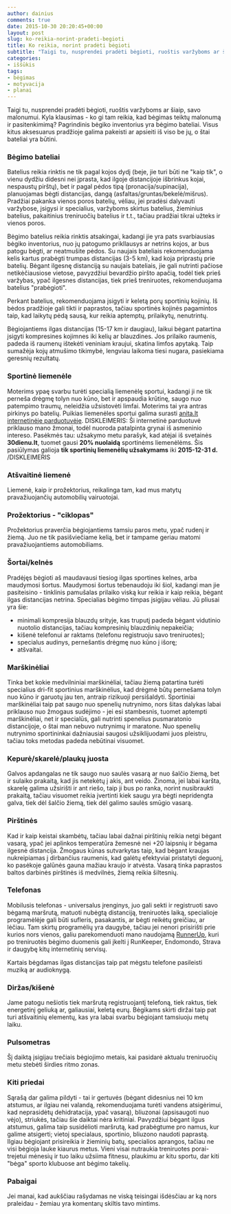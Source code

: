 ```yaml
---
author: dainius
comments: true
date: 2015-10-30 20:20:45+00:00
layout: post
slug: ko-reikia-norint-pradeti-begioti
title: Ko reikia, norint pradėti bėgioti
subtitle: "Taigi tu, nusprendei pradėti bėgioti, ruoštis varžyboms ar šiaip, savo malonumui. Kyla klausimas - ko gi tam reikia, kad bėgimas teiktų malonumą ir pasitenkimimą? Pagrindinis bėgiko inventorius yra bėgimo bateliai. Visus kitus aksesuarus pradžioje galima pakeisti ar apsieiti iš viso be jų, o štai bateliai yra būtini."
categories:
- iššūkis
tags:
- bėgimas
- motyvacija
- planai
---
```


Taigi tu, nusprendei pradėti bėgioti, ruoštis varžyboms ar šiaip, savo malonumui. Kyla klausimas - ko gi tam reikia, kad bėgimas teiktų malonumą ir pasitenkimimą? Pagrindinis bėgiko inventorius yra bėgimo bateliai. Visus kitus aksesuarus pradžioje galima pakeisti ar apsieiti iš viso be jų, o štai bateliai yra būtini.

### Bėgimo bateliai

Batelius reikia rinktis ne tik pagal kojos dydį (beje, jie turi būti ne "kaip tik", o vienu dydžiu didesni nei įprasta, kad ilgoje distancijoje išbrinkus kojai, nespaustų pirštų), bet ir pagal pėdos tipą (pronacija/supinacija), planuojamas bėgti distancijas, dangą (asfaltas/gruntas/bekelė/mišrus). Pradžiai pakanka vienos poros batelių, vėliau, jei pradėsi dalyvauti varžybose, įsigysi ir specialius, varžyboms skirtus batelius, žieminius batelius, pakaitinius treniruočių batelius ir t.t., tačiau pradžiai tikrai užteks ir vienos poros.

Bėgimo batelius reikia rinktis atsakingai, kadangi jie yra pats svarbiausias bėgiko inventorius, nuo jų patogumo prikllausys ar netrins kojos, ar bus patogu bėgti, ar neatmušite pėdos. Su naujais bateliais rekomenduojama kelis kartus prabėgti trumpas distancijas (3-5 km), kad koja priprastų prie batelių. Bėgant ilgesnę distanciją su naujais bateliais, jie gali nutrinti pačiose netikėčiausiose vietose, pavyzdžiui bevardžio piršto apačią, todėl tiek prieš varžybas, ypač ilgesnes distancijas, tiek prieš treniruotes, rekomenduojama batelius "prabėgioti".

Perkant batelius, rekomenduojama įsigyti ir keletą porų sportinių kojinių. Iš bėdos pradžioje gali tikti ir paprastos, tačiau sportinės kojinės pagamintos taip, kad laikytų pėdą sausą, kur reikia aptemptų, prilaikytų, nenutrintų.

Bėgiojantiems ilgas distancijas (15-17 km ir daugiau), laikui bėgant patartina įsigyti kompresines kojimnes iki kelių ar blauzdines. Jos prilaiko raumenis, padeda iš raumenų ištekėti veniniam kraujui, skatina limfos apytaką. Taip sumažėja kojų atmušimo tikimybė, lengviau laikoma tiesi nugara, pasiekiama geresnių rezultatų.

### Sportinė liemenėle

Moterims ypaę svarbu turėti specialią liemenėlę sportui, kadangi ji ne tik perneša drėgmę tolyn nuo kūno, bet ir apspaudia krūtinę, saugo nuo patempimo traumų, neleidžia užsistovėti limfai. Moterims tai yra antras pirkinys po batelių. Puikias liemenėles sportui galima surasti [anita.lt internetinėje parduotuvėje](http://anita.lt/#!/Liemen%C4%97l%C4%97s/c/2484045/offset=0&sort=normal). DISKLEIMERIS: Ši internetinė parduotuvė priklauso mano žmonai, todėl nuoroda patalpinta grynai iš asmeninio intereso. Pasėkmės tau: užsakymo metu parašyk, kad atėjai iš svetainės **30dienu.lt**, tuomet gausi **20% nuolaidą** sportinėms liemenėlėms. Šis pasiūlymas galioja **tik sportinių liemenėlių užsakymams** iki **2015-12-31 d.** /DISKLEIMERIS

### Atšvaitinė liemenė

Liemenė, kaip ir prožektorius, reikalinga tam, kad mus matytų pravažiuojančių automobilių vairuotojai.

### Prožektorius - "ciklopas"

Prožektorius praverčia bėgiojantiems tamsiu paros metu, ypač rudenį ir žiemą. Juo ne tik pasišviečiame kelią, bet ir tampame geriau matomi pravažiuojantiems automobiliams.

### Šortai/kelnės

Pradėjęs bėgioti aš maudavausi tiesiog ilgas sportines kelnes, arba maudymosi šortus. Maudymosi šortus tebenaudoju iki šiol, kadangi man jie pasiteisino - tinklinis pamušalas prilaiko viską kur reikia ir kaip reikia, bėgant ilgas distancijas netrina. Specialias bėgimo timpas įsigijau vėliau. Jū pliusai yra šie:
 
 - minimali kompresija blauzdų srityje, kas truputį padeda bėgant vidutinio nuotolio distancijas, tačiau kompresinių blauzdinių nepakeičia;
 - kišenė telefonui ar raktams (telefonu registruoju savo treniruotes);
 - specialus audinys, pernešantis drėgmę nuo kūno į išorę;
 - atšvaitai.
  
### Marškinėliai

Tinka bet kokie medvilniniai marškinėliai, tačiau žiemą patartina turėti specialius dri-fit sportinius marškinėlius, kad drėgmė būtų pernešama tolyn nuo kūno ir garuotų jau ten, antraip rizikuoji persišaldyti. Sportiniai marškinėliai taip pat saugo nuo spenelių nutrynimo, nors šitas dalykas labai priklauso nuo žmogaus sudėjimo - jei esi stambesnis, tuomet aptempti marškinėliai, net ir specialūs, gali nutrinti spenelius pusmaratonio distancijoje, o štai man nebuvo nutrynimų ir maratone. Nuo spenelių nutrynimo sportininkai dažniausiai saugosi užsiklijuodami juos pleistru, tačiau toks metodas padeda nebūtinai visuomet.
 
### Kepurė/skarelė/plaukų juosta
 
Galvos apdangalas ne tik saugo nuo saulės vasarą ar nuo šalčio žiemą, bet ir sulaiko prakaitą, kad jis netekėtų į akis, ant veido. Žinoma, jei labai karšta, skarelę galima užsirišti ir ant riešo, taip ji bus po ranka, norint nusibraukti prakaitą, tačiau visuomet reikia įvertinti kiek saugu yra bėgti nepridengta galva, tiek dėl šalčio žiemą, tiek dėl galimo saulės smūgio vasarą.

### Pirštinės

Kad ir kaip keistai skambėtų, tačiau labai dažnai pirštinių reikia netgi bėgant vasarą, ypač jei aplinkos temperatūra žemesnė nei +20 laipsnių ir bėgama ilgesnė distancija. Žmogaus kūnas sutvarkytas taip, kad bėgant kraujas nukreipiamas į dirbančius raumenis, kad galėtų efektyviai pristatyti deguonį, ko pasėkoje galūnės gauna mažiau kraujo ir atvėsta. Vasarą tinka paprastos baltos darbinės pirštinės iš medvilnės, žiemą reikia šiltesnių.

### Telefonas

Mobilusis telefonas - universalus įrenginys, juo gali sekti ir registruoti savo bėgamą maršrutą, matuoti nubėgtą distanciją, treniruotės laiką, specialioje programėlėje gali būti sufleris, pasakantis, ar bėgti reikėtų greičiau, ar lėčiau. Tam skirtų programėlių yra daugybė, tačiau jei nenori prisirišti prie kurios nors vienos, galiu parekomenduoti mano naudojamą [RunnerUp](https://play.google.com/store/apps/details?id=org.runnerup), kuri po treniruotės bėgimo duomenis gali įkelti į RunKeeper, Endomondo, Strava ir daugybę kitų internetinių servisų.

Kartais bėgdamas ilgas distancijas taip pat mėgstu telefone pasileisti muziką ar audioknygą.

### Diržas/kišenė

Jame patogu nešiotis tiek maršrutą registruojantį telefoną, tiek raktus, tiek energetinį geliuką ar, galiausiai, keletą eurų. Bėgikams skirti diržai taip pat turi atšvaitinių elementų, kas yra labai svarbu bėgiojant tamsiuoju metų laiku.

### Pulsometras

Šį daiktą įsigijau trečiais bėgiojimo metais, kai pasidarė aktualu treniruočių metu stebėti širdies ritmo zonas.


### Kiti priedai

Sąrašą dar galima pildyti - tai ir gertuvės (bėgant didesnius nei 10 km atstumus, ar ilgiau nei valandą, rekomenduojama turėti vandens atsigėrimui, kad neprasidėtų dehidratacija, ypač vasarą), bliuzonai (apsisaugoti nuo vėjo), striukės, tačiau šie daiktai nėra kritiniai. Pavyzdžiui bėgant ilgus atstumus, galima taip susidėlioti maršrutą, kad prabėgtume pro namus, kur galime atsigerti; vietoj specialaus, sportinio, bliuzono naudoti paprastą. Ilgiau bėgiojant prisireikia ir žieminių batų, specialios aprangos, tačiau ne visi bėgioja lauke kiaurus metus. Vieni visai nutraukia treniruotes porai-trejetui mėnesių ir tuo laiku užsiima fitnesu, plaukimu ar kitu sportu, dar kiti "bėga" sporto klubuose ant bėgimo takelių.

### Pabaigai

Jei manai, kad aukščiau rašydamas ne viską teisingai išdėsčiau ar ką nors praleidau - žemiau yra komentarų skiltis tavo mintims.

